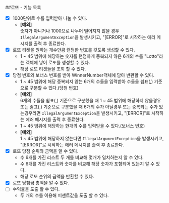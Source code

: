 ##로또 - 기능 목록
- [x] 1000단위로 수를 입력받아 나눌 수 있다.
  - __[예외]__</br>
  숫자가 아니거나 1000으로 나누어 떨어지지 않을 경우 `IllegalArgumentException`을 발생시키고, "[ERROR]"로 시작하는 에러 메시지를 출력 후 종료한다.
- [x] 로또 티켓을 원하는 개수만큼 랜덤한 번호를 갖도록 생성할 수 있다.  
  - 1 ~ 45 범위에 해당하는 숫자를 랜덤하게 중복되지 않은 6개의 수를 "Lotto"라는 객체에 넣어 로또를 생성할 수 있다.
  - 해당 로또 티켓들을 조회 할 수 있다.
- [x] 당첨 번호와 보너스 번호를 받아 WinnerNumber객체에 담아 반환할 수 있다.
    - 1 ~ 45 범위에 해당 중복되지 않는 6개의 수들을 입력받아 수들을 쉼표(,) 기준으로 구분할 수 있다.(당첨 번호)
    - __[예외]__</br>
      6개의 수들을 쉼표(,) 기준으로 구분했을 때 1 ~ 45 범위에 해당하지 않을경우 또는 쉼표(,) 기준으로 구분했을 때 6개의 수가 아닐경우 또는 중복되는 수가 있는경우라면 `IllegalArgumentException`을 발생시키고, "[ERROR]"로 시작하는 에러 메시지를 출력 후 종료한다.
    - 1 ~ 45 범위에 해당하는 한개의 수를 입력받을 수 있다.(보너스 번호)
    - __[예외]__ </br>
      1 ~ 45 범위에 해당하지 않는다면 `IllegalArgumentException`을 발생시키고, "[ERROR]"로 시작하는 에러 메시지를 출력 후 종료한다.
- [x] 로또 당첨 순위와 금액을 알 수 있다.
    - 수 6개를 가진 리스트 두 개를 비교해 몇개가 일치하는지 알 수 있다.
    - 수 6개를 가진 리스트와 숫자를 비교해 해당 숫자가 포함되어 있는지 알 수 있다.
    - 해당 로또 순위의 금액을 반환할 수 있다.
- [x] 로또 당첨금 총액을 알 수 있다.
- [ ] 수익률을 도출 할 수 있다.
    - 두 개의 수를 이용해 퍼센트값을 도출 할 수 있다.</br></br>
